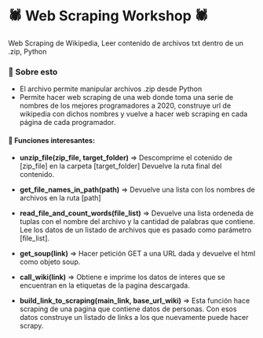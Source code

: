 # 🕷️ Web Scraping Workshop 🕷️
Web Scraping de Wikipedia, Leer contenido de archivos txt dentro de un .zip, Python

### 👀 Sobre esto

- El archivo permite manipular archivos .zip desde Python
- Permite hacer web scraping de una web donde toma una serie de nombres de los mejores programadores a 2020, construye url de wikipedia con dichos nombres y vuelve a hacer web scraping en cada página de cada programador.

#### 🤖 Funciones interesantes:

- **unzip_file(zip_file, target_folder)** => Descomprime el cotenido de [zip_file] en la carpeta [target_folder] Devuelve la ruta final del contenido.

- **get_file_names_in_path(path)** => Devuelve una lista con los nombres de archivos en la ruta [path]

- **read_file_and_count_words(file_list)** => Devuelve una lista ordeneda de tuplas con el nombre del archivo y la cantidad de palabras que contiene. Lee los datos de un listado de archivos que es pasado como parámetro [file_list].

- **get_soup(link)** => Hacer petición GET a una URL dada y devuelve el html como objeto soup.

- **call_wiki(link)** => Obtiene e imprime los datos de interes que se encuentran en la etiquetas de la pagina descargada.

- **build_link_to_scraping(main_link, base_url_wiki)** => Esta función hace scraping de una pagina que contiene datos de personas. Con esos datos construye un listado de links a los que nuevamente puede hacer scrapy.
